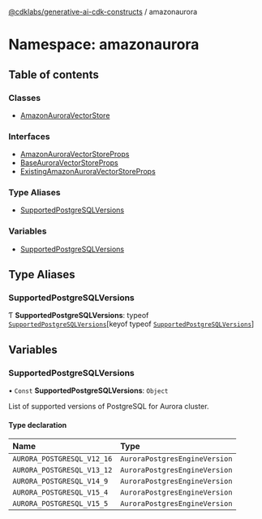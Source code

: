 [@cdklabs/generative-ai-cdk-constructs](../README.md) / amazonaurora

# Namespace: amazonaurora

## Table of contents

### Classes

- [AmazonAuroraVectorStore](../classes/amazonaurora.AmazonAuroraVectorStore.md)

### Interfaces

- [AmazonAuroraVectorStoreProps](../interfaces/amazonaurora.AmazonAuroraVectorStoreProps.md)
- [BaseAuroraVectorStoreProps](../interfaces/amazonaurora.BaseAuroraVectorStoreProps.md)
- [ExistingAmazonAuroraVectorStoreProps](../interfaces/amazonaurora.ExistingAmazonAuroraVectorStoreProps.md)

### Type Aliases

- [SupportedPostgreSQLVersions](amazonaurora.md#supportedpostgresqlversions)

### Variables

- [SupportedPostgreSQLVersions](amazonaurora.md#supportedpostgresqlversions-1)

## Type Aliases

### SupportedPostgreSQLVersions

Ƭ **SupportedPostgreSQLVersions**: typeof [`SupportedPostgreSQLVersions`](amazonaurora.md#supportedpostgresqlversions-1)[keyof typeof [`SupportedPostgreSQLVersions`](amazonaurora.md#supportedpostgresqlversions-1)]

## Variables

### SupportedPostgreSQLVersions

• `Const` **SupportedPostgreSQLVersions**: `Object`

List of supported versions of PostgreSQL for Aurora cluster.

#### Type declaration

| Name | Type |
| :------ | :------ |
| `AURORA_POSTGRESQL_V12_16` | `AuroraPostgresEngineVersion` |
| `AURORA_POSTGRESQL_V13_12` | `AuroraPostgresEngineVersion` |
| `AURORA_POSTGRESQL_V14_9` | `AuroraPostgresEngineVersion` |
| `AURORA_POSTGRESQL_V15_4` | `AuroraPostgresEngineVersion` |
| `AURORA_POSTGRESQL_V15_5` | `AuroraPostgresEngineVersion` |
